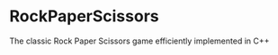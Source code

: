 RockPaperScissors
=================

The classic Rock Paper Scissors game efficiently implemented in C++
